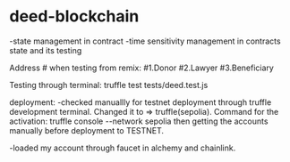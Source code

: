# deed-blockchain

-state management in contract 
-time sensitivity management in contracts state and its testing

Address # when testing from remix:
#1.Donor
#2.Lawyer
#3.Beneficiary

Testing through terminal:
truffle test tests/deed.test.js 

deployment: 
-checked manuallly for testnet deployment through truffle development terminal. Changed it to
=> truffle(sepolia). Command for the activation: truffle console --network sepolia
then getting the accounts manually before deployment to TESTNET.

-loaded my account through faucet in alchemy and chainlink.
